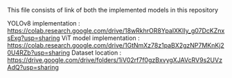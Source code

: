 This file consists of link of both the implemented models in this repository

YOLOv8 implementation : https://colab.research.google.com/drive/18wRkhrOR8YpaIXKIIy_g07DcKZnxsExg?usp=sharing
ViT model implementation : https://colab.research.google.com/drive/1GtNmXz78z1paBX2gzNP7MKnKj20U4RZb?usp=sharing
Dataset location : https://drive.google.com/drive/folders/1iV02rf7f0gzBxvygXJAVcRV9s2UVzAdQ?usp=sharing


